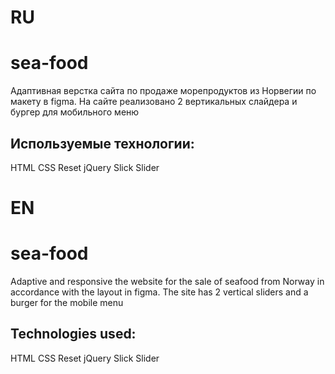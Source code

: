 # RU
# sea-food
Адаптивная верстка сайта по продаже морепродуктов из Норвегии по макету в figma. На сайте реализовано 2 вертикальных слайдера и бургер для мобильного меню

## Используемые технологии:
HTML
CSS
Reset
jQuery
Slick Slider

# EN
# sea-food
Adaptive and responsive the website for the sale of seafood from Norway in accordance with the layout in figma. The site has 2 vertical sliders and a burger for the mobile menu

## Technologies used:
HTML
CSS
Reset
jQuery
Slick Slider
